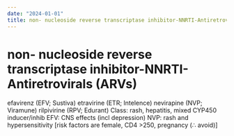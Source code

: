 ```yaml
---
date: "2024-01-01"
title: non- nucleoside reverse transcriptase inhibitor-NNRTI-Antiretrovirals  ARVs 
---
```


# non- nucleoside reverse transcriptase inhibitor-NNRTI-Antiretrovirals (ARVs)

efavirenz (EFV; Sustiva)
etravirine (ETR; Intelence)
nevirapine (NVP; Viramune)
rilpivirine (RPV; Edurant)
Class: rash, hepatitis, mixed CYP450 inducer/inhib
EFV: CNS effects (incl depression)
NVP: rash and hypersensitivity [risk factors are female, CD4 >250, pregnancy (∴ avoid)]
